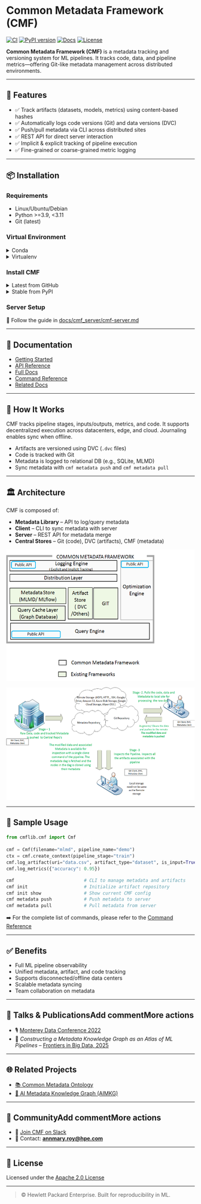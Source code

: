 # Common Metadata Framework (CMF)

[![CI](https://github.com/HewlettPackard/cmf/actions/workflows/ci.yml/badge.svg)](https://github.com/HewlettPackard/cmf/actions)
[![PyPI version](https://badge.fury.io/py/cmflib.svg)](https://pypi.org/project/cmflib/)
[![Docs](https://img.shields.io/badge/docs-online-blue.svg)](https://hewlettpackard.github.io/cmf/)
[![License](https://img.shields.io/github/license/HewlettPackard/cmf)](./LICENSE)

**Common Metadata Framework (CMF)** is a metadata tracking and versioning system for ML pipelines. It tracks code, data, and pipeline metrics—offering Git-like metadata management across distributed environments.

---

## 🚀 Features

- ✅ Track artifacts (datasets, models, metrics) using content-based hashes  
- ✅ Automatically logs code versions (Git) and data versions (DVC)  
- ✅ Push/pull metadata via CLI across distributed sites  
- ✅ REST API for direct server interaction  
- ✅ Implicit & explicit tracking of pipeline execution  
- ✅ Fine-grained or coarse-grained metric logging  

---

## 📦 Installation

### Requirements

- Linux/Ubuntu/Debian
- Python >=3.9, <3.11
- Git (latest)

### Virtual Environment

<details><summary>Conda</summary>

```bash
conda create -n cmf python=3.10
conda activate cmf
```
</details>

<details><summary>Virtualenv</summary>

```bash
virtualenv --python=3.10 .cmf
source .cmf/bin/activate
```
</details>

### Install CMF

<details><summary>Latest from GitHub</summary>

```bash
pip install git+https://github.com/HewlettPackard/cmf
```
</details>

<details><summary>Stable from PyPI</summary>

```bash
pip install cmflib
```
</details>

### Server Setup

📖 Follow the guide in <a href="docs/cmf_server/cmf-server.md" target="_blank">docs/cmf_server/cmf-server.md</a>

---

## 📘 Documentation

- [Getting Started](https://hewlettpackard.github.io/cmf/)
- [API Reference](https://hewlettpackard.github.io/cmf/api/public/cmf)
- [Full Docs](./docs/README.md)
- [Command Reference](https://hewlettpackard.github.io/cmf/cmf_client/cmf_client)
- [Related Docs](https://deepwiki.com/HewlettPackard/cmf)

---

## 🧠 How It Works

CMF tracks pipeline stages, inputs/outputs, metrics, and code. It supports decentralized execution across datacenters, edge, and cloud. Journaling enables sync when offline.

- Artifacts are versioned using DVC (`.dvc` files)
- Code is tracked with Git
- Metadata is logged to relational DB (e.g., SQLite, MLMD)
- Sync metadata with `cmf metadata push` and `cmf metadata pull`

---

## 🏛 Architecture

CMF is composed of:

- **Metadata Library** – API to log/query metadata
- **Client** – CLI to sync metadata with server
- **Server** – REST API for metadata merge
- **Central Stores** – Git (code), DVC (artifacts), CMF (metadata)

<p align="center">
  <img src="docs/assets/framework.png" height="350" />
</p>

<p align="center">
  <img src="docs/assets/distributed_architecture.png" height="300" />
</p>

---

## 🔧 Sample Usage

```python
from cmflib.cmf import Cmf

cmf = Cmf(filename="mlmd", pipeline_name="demo")
ctx = cmf.create_context(pipeline_stage="train")
cmf.log_artifact(uri="data.csv", artifact_type="dataset", is_input=True)
cmf.log_metrics({"accuracy": 0.95})
```

```bash
cmf                          # CLI to manage metadata and artifacts
cmf init                     # Initialize artifact repository
cmf init show                # Show current CMF config
cmf metadata push            # Push metadata to server
cmf metadata pull            # Pull metadata from server
```
	
➡️ For the complete list of commands, please refer to the <a href="https://hewlettpackard.github.io/cmf/cmf_client/cmf_client">Command Reference</a>


---

## ✅ Benefits

- Full ML pipeline observability
- Unified metadata, artifact, and code tracking
- Supports disconnected/offline data centers
- Scalable metadata syncing
- Team collaboration on metadata

---

## 🎤 Talks & PublicationsAdd commentMore actions

- 🎙 [Monterey Data Conference 2022](https://drive.google.com/file/d/1Oqs0AN0RsAjt_y9ZjzYOmBxI8H0yqSpB/view)
- 📄 *Constructing a Metadata Knowledge Graph as an Atlas of ML Pipelines* – [Frontiers in Big Data, 2025](https://www.frontiersin.org/articles/10.3389/fdata.2024.1176506/full)

---

## 🌐 Related Projects

- [📚 Common Metadata Ontology](https://hewlettpackard.github.io/cmf/common-metadata-ontology/readme/)
- [🧠 AI Metadata Knowledge Graph (AIMKG)](https://github.com/HewlettPackard/ai-metadata-knowledge-graph)
---

## 🤝 CommunityAdd commentMore actions

- 💬 [Join CMF on Slack](https://commonmetadata.slack.com/)
- 📧 Contact: **annmary.roy@hpe.com**

---

## 📄 License

Licensed under the [Apache 2.0 License](./LICENSE)

---

> © Hewlett Packard Enterprise. Built for reproducibility in ML.
